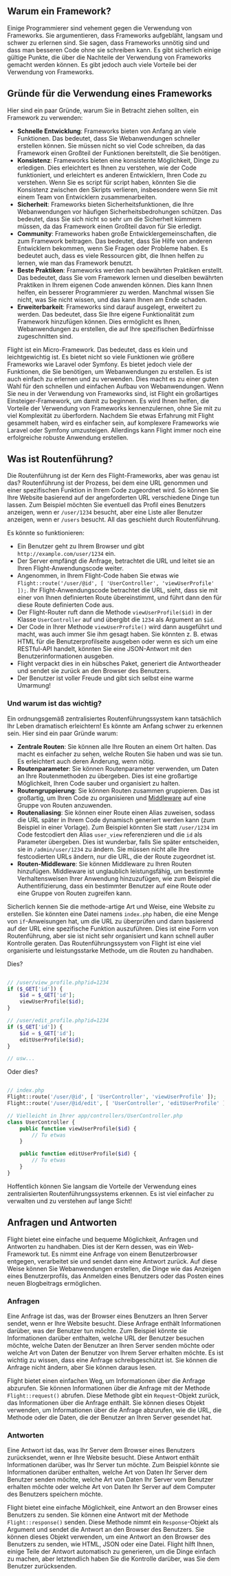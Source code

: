 ## Warum ein Framework?

Einige Programmierer sind vehement gegen die Verwendung von Frameworks. Sie argumentieren, dass Frameworks aufgebläht, langsam und schwer zu erlernen sind. Sie sagen, dass Frameworks unnötig sind und dass man besseren Code ohne sie schreiben kann. Es gibt sicherlich einige gültige Punkte, die über die Nachteile der Verwendung von Frameworks gemacht werden können. Es gibt jedoch auch viele Vorteile bei der Verwendung von Frameworks.

## Gründe für die Verwendung eines Frameworks

Hier sind ein paar Gründe, warum Sie in Betracht ziehen sollten, ein Framework zu verwenden:

- **Schnelle Entwicklung**: Frameworks bieten von Anfang an viele Funktionen. Das bedeutet, dass Sie Webanwendungen schneller erstellen können. Sie müssen nicht so viel Code schreiben, da das Framework einen Großteil der Funktionen bereitstellt, die Sie benötigen.
- **Konsistenz**: Frameworks bieten eine konsistente Möglichkeit, Dinge zu erledigen. Dies erleichtert es Ihnen zu verstehen, wie der Code funktioniert, und erleichtert es anderen Entwicklern, Ihren Code zu verstehen. Wenn Sie es script für script haben, könnten Sie die Konsistenz zwischen den Skripts verlieren, insbesondere wenn Sie mit einem Team von Entwicklern zusammenarbeiten.
- **Sicherheit**: Frameworks bieten Sicherheitsfunktionen, die Ihre Webanwendungen vor häufigen Sicherheitsbedrohungen schützen. Das bedeutet, dass Sie sich nicht so sehr um die Sicherheit kümmern müssen, da das Framework einen Großteil davon für Sie erledigt.
- **Community**: Frameworks haben große Entwicklergemeinschaften, die zum Framework beitragen. Das bedeutet, dass Sie Hilfe von anderen Entwicklern bekommen, wenn Sie Fragen oder Probleme haben. Es bedeutet auch, dass es viele Ressourcen gibt, die Ihnen helfen zu lernen, wie man das Framework benutzt.
- **Beste Praktiken**: Frameworks werden nach bewährten Praktiken erstellt. Das bedeutet, dass Sie vom Framework lernen und dieselben bewährten Praktiken in Ihrem eigenen Code anwenden können. Dies kann Ihnen helfen, ein besserer Programmierer zu werden. Manchmal wissen Sie nicht, was Sie nicht wissen, und das kann Ihnen am Ende schaden.
- **Erweiterbarkeit**: Frameworks sind darauf ausgelegt, erweitert zu werden. Das bedeutet, dass Sie Ihre eigene Funktionalität zum Framework hinzufügen können. Dies ermöglicht es Ihnen, Webanwendungen zu erstellen, die auf Ihre spezifischen Bedürfnisse zugeschnitten sind.

Flight ist ein Micro-Framework. Das bedeutet, dass es klein und leichtgewichtig ist. Es bietet nicht so viele Funktionen wie größere Frameworks wie Laravel oder Symfony. Es bietet jedoch viele der Funktionen, die Sie benötigen, um Webanwendungen zu erstellen. Es ist auch einfach zu erlernen und zu verwenden. Dies macht es zu einer guten Wahl für den schnellen und einfachen Aufbau von Webanwendungen. Wenn Sie neu in der Verwendung von Frameworks sind, ist Flight ein großartiges Einsteiger-Framework, um damit zu beginnen. Es wird Ihnen helfen, die Vorteile der Verwendung von Frameworks kennenzulernen, ohne Sie mit zu viel Komplexität zu überfordern. Nachdem Sie etwas Erfahrung mit Flight gesammelt haben, wird es einfacher sein, auf komplexere Frameworks wie Laravel oder Symfony umzusteigen. Allerdings kann Flight immer noch eine erfolgreiche robuste Anwendung erstellen.

## Was ist Routenführung?

Die Routenführung ist der Kern des Flight-Frameworks, aber was genau ist das? Routenführung ist der Prozess, bei dem eine URL genommen und einer spezifischen Funktion in Ihrem Code zugeordnet wird. So können Sie Ihre Website basierend auf der angeforderten URL verschiedene Dinge tun lassen. Zum Beispiel möchten Sie eventuell das Profil eines Benutzers anzeigen, wenn er `/user/1234` besucht, aber eine Liste aller Benutzer anzeigen, wenn er `/users` besucht. All das geschieht durch Routenführung.

Es könnte so funktionieren:

- Ein Benutzer geht zu Ihrem Browser und gibt `http://example.com/user/1234` ein.
- Der Server empfängt die Anfrage, betrachtet die URL und leitet sie an Ihren Flight-Anwendungscode weiter.
- Angenommen, in Ihrem Flight-Code haben Sie etwas wie `Flight::route('/user/@id', [ 'UserController', 'viewUserProfile' ]);`. Ihr Flight-Anwendungscode betrachtet die URL, sieht, dass sie mit einer von Ihnen definierten Route übereinstimmt, und führt dann den für diese Route definierten Code aus.
- Der Flight-Router ruft dann die Methode `viewUserProfile($id)` in der Klasse `UserController` auf und übergibt die `1234` als Argument an `$id`.
- Der Code in Ihrer Methode `viewUserProfile()` wird dann ausgeführt und macht, was auch immer Sie ihm gesagt haben. Sie könnten z. B. etwas HTML für die Benutzerprofilseite ausgeben oder wenn es sich um eine RESTful-API handelt, könnten Sie eine JSON-Antwort mit den Benutzerinformationen ausgeben.
- Flight verpackt dies in ein hübsches Paket, generiert die Antwortheader und sendet sie zurück an den Browser des Benutzers.
- Der Benutzer ist voller Freude und gibt sich selbst eine warme Umarmung!

### Und warum ist das wichtig?

Ein ordnungsgemäß zentralisiertes Routenführungssystem kann tatsächlich Ihr Leben dramatisch erleichtern! Es könnte am Anfang schwer zu erkennen sein. Hier sind ein paar Gründe warum:

- **Zentrale Routen**: Sie können alle Ihre Routen an einem Ort halten. Das macht es einfacher zu sehen, welche Routen Sie haben und was sie tun. Es erleichtert auch deren Änderung, wenn nötig.
- **Routenparameter**: Sie können Routenparameter verwenden, um Daten an Ihre Routenmethoden zu übergeben. Dies ist eine großartige Möglichkeit, Ihren Code sauber und organisiert zu halten.
- **Routengruppierung**: Sie können Routen zusammen gruppieren. Das ist großartig, um Ihren Code zu organisieren und [Middleware](middleware) auf eine Gruppe von Routen anzuwenden.
- **Routenaliasing**: Sie können einer Route einen Alias zuweisen, sodass die URL später in Ihrem Code dynamisch generiert werden kann (zum Beispiel in einer Vorlage). Zum Beispiel könnten Sie statt `/user/1234` im Code festcodiert den Alias `user_view` referenzieren und die `id` als Parameter übergeben. Dies ist wunderbar, falls Sie später entscheiden, sie in `/admin/user/1234` zu ändern. Sie müssen nicht alle Ihre festcodierten URLs ändern, nur die URL, die der Route zugeordnet ist.
- **Routen-Middleware**: Sie können Middleware zu Ihren Routen hinzufügen. Middleware ist unglaublich leistungsfähig, um bestimmte Verhaltensweisen Ihrer Anwendung hinzuzufügen, wie zum Beispiel die Authentifizierung, dass ein bestimmter Benutzer auf eine Route oder eine Gruppe von Routen zugreifen kann.

Sicherlich kennen Sie die methode-artige Art und Weise, eine Website zu erstellen. Sie könnten eine Datei namens `index.php` haben, die eine Menge von `if`-Anweisungen hat, um die URL zu überprüfen und dann basierend auf der URL eine spezifische Funktion auszuführen. Dies ist eine Form von Routenführung, aber sie ist nicht sehr organisiert und kann schnell außer Kontrolle geraten. Das Routenführungssystem von Flight ist eine viel organisierte und leistungsstarke Methode, um die Routen zu handhaben.

Dies?

```php

// /user/view_profile.php?id=1234
if ($_GET['id']) {
	$id = $_GET['id'];
	viewUserProfile($id);
}

// /user/edit_profile.php?id=1234
if ($_GET['id']) {
	$id = $_GET['id'];
	editUserProfile($id);
}

// usw...
```

Oder dies?

```php

// index.php
Flight::route('/user/@id', [ 'UserController', 'viewUserProfile' ]);
Flight::route('/user/@id/edit', [ 'UserController', 'editUserProfile' ]);

// Vielleicht in Ihrer app/controllers/UserController.php
class UserController {
	public function viewUserProfile($id) {
		// Tu etwas
	}

	public function editUserProfile($id) {
		// Tu etwas
	}
}
```

Hoffentlich können Sie langsam die Vorteile der Verwendung eines zentralisierten Routenführungssystems erkennen. Es ist viel einfacher zu verwalten und zu verstehen auf lange Sicht!

## Anfragen und Antworten

Flight bietet eine einfache und bequeme Möglichkeit, Anfragen und Antworten zu handhaben. Dies ist der Kern dessen, was ein Web-Framework tut. Es nimmt eine Anfrage von einem Benutzerbrowser entgegen, verarbeitet sie und sendet dann eine Antwort zurück. Auf diese Weise können Sie Webanwendungen erstellen, die Dinge wie das Anzeigen eines Benutzerprofils, das Anmelden eines Benutzers oder das Posten eines neuen Blogbeitrags ermöglichen.

### Anfragen

Eine Anfrage ist das, was der Browser eines Benutzers an Ihren Server sendet, wenn er Ihre Website besucht. Diese Anfrage enthält Informationen darüber, was der Benutzer tun möchte. Zum Beispiel könnte sie Informationen darüber enthalten, welche URL der Benutzer besuchen möchte, welche Daten der Benutzer an Ihren Server senden möchte oder welche Art von Daten der Benutzer von Ihrem Server erhalten möchte. Es ist wichtig zu wissen, dass eine Anfrage schreibgeschützt ist. Sie können die Anfrage nicht ändern, aber Sie können daraus lesen.

Flight bietet einen einfachen Weg, um Informationen über die Anfrage abzurufen. Sie können Informationen über die Anfrage mit der Methode `Flight::request()` abrufen. Diese Methode gibt ein `Request`-Objekt zurück, das Informationen über die Anfrage enthält. Sie können dieses Objekt verwenden, um Informationen über die Anfrage abzurufen, wie die URL, die Methode oder die Daten, die der Benutzer an Ihren Server gesendet hat.

### Antworten

Eine Antwort ist das, was Ihr Server dem Browser eines Benutzers zurücksendet, wenn er Ihre Website besucht. Diese Antwort enthält Informationen darüber, was Ihr Server tun möchte. Zum Beispiel könnte sie Informationen darüber enthalten, welche Art von Daten Ihr Server dem Benutzer senden möchte, welche Art von Daten Ihr Server vom Benutzer erhalten möchte oder welche Art von Daten Ihr Server auf dem Computer des Benutzers speichern möchte.

Flight bietet eine einfache Möglichkeit, eine Antwort an den Browser eines Benutzers zu senden. Sie können eine Antwort mit der Methode `Flight::response()` senden. Diese Methode nimmt ein `Response`-Objekt als Argument und sendet die Antwort an den Browser des Benutzers. Sie können dieses Objekt verwenden, um eine Antwort an den Browser des Benutzers zu senden, wie HTML, JSON oder eine Datei. Flight hilft Ihnen, einige Teile der Antwort automatisch zu generieren, um die Dinge einfach zu machen, aber letztendlich haben Sie die Kontrolle darüber, was Sie dem Benutzer zurücksenden.